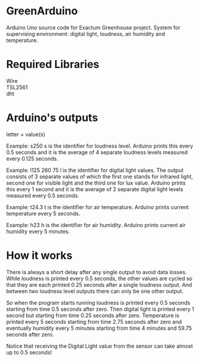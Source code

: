 # GreenArduino
Arduino Uno source code for Exactum Greenhouse project.
System for supervising environment: digital light, loudness, air humidity and temperature.

# Required Libraries
Wire <br>
TSL2561 <br>
dht

# Arduino's outputs
letter + value(s)

Example: s250
s is the identifier for loudness level. Arduino prints this every 0.5 seconds and it is the average of 4 separate loudness levels measured every 0.125 seconds.

Example: l125 260 75
l is the identifier for digital light values. The output consists of 3 separate values of which the first one stands for infrared light, second one for visible light and the third one for lux value.
Arduino prints this every 1 second and it is the average of 2 separate digital light levels measured every 0.5 seconds.

Example: t24.3
t is the identifier for air temperature. Arduino prints current temperature every 5 seconds.

Example: h23
h is the identifier for air humidity. Arduino prints current air humidity every 5 minutes.

# How it works
There is always a short delay after any single output to avoid data losses. While loudness is printed every 0.5 seconds, the other values are cycled so that they are each printed 0.25 seconds after a single loudness output. And between two loudness level outputs there can only be one other output.

So when the program starts running loudness is printed every 0.5 seconds starting from time 0.5 seconds after zero. Then digital light is printed every 1 second but starting from time 0.25 seconds after zero. Temperature is printed every 5 seconds starting from time 2.75 seconds after zero and eventually humidity every 5 minutes starting from time 4 minutes and 59.75 seconds after zero.

Notice that receiving the Digital Light value from the sensor can take almost up to 0.5 seconds!
